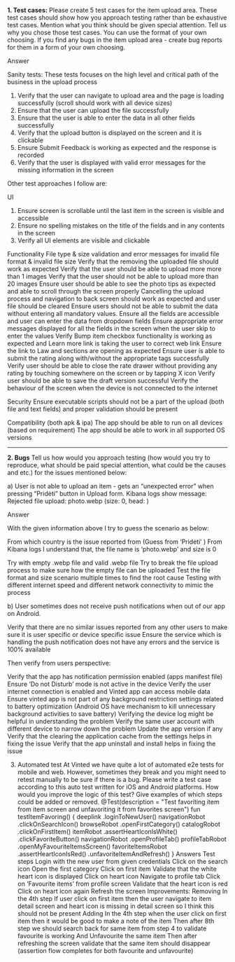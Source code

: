 **1. Test cases:**
Please create 5 test cases for the item upload area. These test cases should show how you approach testing rather than be exhaustive test cases. Mention what you think should be given special attention. Tell us why you chose those test cases. You can use the format of your own choosing. If you find any bugs in the item upload area - create bug reports for them in a form of your own choosing.

Answer 

Sanity tests: These tests focuses on the high level and critical path of the business in the upload process

1. Verify that the user can navigate to upload area and the page is loading successfully (scroll should work with all device sizes) 
2. Ensure that the user can upload the file successfully 
3. Ensure that the user is able to enter the data in all other fields successfully
4. Verify that the upload button is displayed on the screen and it is clickable
5. Ensure Submit Feedback is working as expected and the response is recorded
6. Verify that the user is displayed with valid error messages for the missing information in the screen

Other test approaches I follow are:

UI
1. Ensure screen is scrollable until the last item in the screen is visible and accessible 
2. Ensure no spelling mistakes on the title of the fields and in any contents in the screen 
3. Verify all UI elements are visible and clickable 

Functionality
File type & size validation and error messages for invalid file format & invalid file size
Verify that the removing the uploaded file should work as expected 
Verify that the user should be able to upload more more than 1 images 
Verify that the user should not be able to upload more than 20 images 
Ensure user should be able to see the photo tips as expected and able to scroll through the screen properly 
Cancelling the upload process and navigation to back screen should work as expected and user file should be cleared 
Ensure users should not be able to submit the data without entering all mandatory values.
Ensure all the fields are accessible and user can enter the data from dropdown fields 
Ensure appropriate error messages displayed for all the fields in the screen when the user skip to enter the values
Verify Bump item checkbox functionality is working as expected and Learn more link is taking the user to correct web link 
Ensure the link to Law and sections are opening as expected 
Ensure user is able to submit the rating along with/without the appropriate tags successfully  
Verify user should be able to close the rate drawer without providing any rating by touching somewhere on the screen or by tapping X icon
Verify user should be able to save the draft version successful 
Verify the behaviour of the screen when the device is not connected to the internet 

Security
Ensure executable scripts should not be a part of the upload (both file and text fields) and proper validation should be present

Compatibility (both apk & ipa)
The app should be able to run on all devices (based on requirement) 
The app should be  able to work in all supported OS versions

___________________________________________________________________________________________________________________________________________________________________________________

**2. Bugs**
Tell us how would you approach testing (how would you try to reproduce, what should be paid special attention, what could be the causes and etc.) for the issues mentioned below:

a) User is not able to upload an item - gets an “unexpected error” when pressing “Pridėti” button in Upload form. Kibana logs show message: Rejected file upload: photo.webp (size: 0, head: )


Answer 

With the given information above I try to guess the scenario as below:


From which country is the issue reported from (Guess from ‘Pridėti’ ) 
From Kibana logs I understand that, the file name is ‘photo.webp’ 
and size is 0

Try with empty .webp file and valid .webp file
Try to break the file upload process to make sure how the empty file can be uploaded 
Test the file format and size scenario multiple times to find the root cause 
Testing with different internet speed and different network connectivity to mimic the process 

b) User sometimes does not receive push notifications when out of our app on Android.

Verify that there are no similar issues reported from any other users to make sure it is user specific or device specific issue 
Ensure the service which is handling the push notification does not have any errors and the service is 100% available

Then verify from users perspective: 

Verify that the app has notification permission enabled (apps manifest file)
Ensure ‘Do not Disturb’ mode is not active in the device 
Verify the user internet connection is enabled and Vinted app can access mobile data
Ensure vinted app is not part of any background restriction settings related to battery optimization (Android OS have mechanism to kill unnecessary background activities to save battery) 
Verifying the device log might be helpful in understanding the problem
Verify the same user account with different device to narrow down the problem
Update the app version if any 
Verify that the clearing the application cache from the settings helps in fixing the issue
Verify that the app uninstall and install helps in fixing the issue 



3. Automated test
At Vinted we have quite a lot of automated e2e tests for mobile and web. However, sometimes they break and you might need to retest manually to be sure if there is a bug.
Please write a test case according to this auto test written for iOS and Android platforms.
How would you improve the logic of this test? Give examples of which steps could be added or removed.
@Test(description = "Test favoriting item from item screen and unfavoriting it from favorites screen")
fun testItemFavoring() {
   deeplink
       .loginToNewUser()
   navigationRobot
       .clickOnSearchIcon()
   browseRobot
       .openFirstCategory()
   catalogRobot
       .clickOnFirstItem()
   itemRobot
       .assertHeartIconIsWhite()
       .clickFavoriteButton()
   navigationRobot
       .openProfileTab()
   profileTabRobot
       .openMyFavouriteItemsScreen()
   favoriteItemsRobot
       .assertHeartIconIsRed()
       .unfavoriteItemAndRefresh()
}
Answers
Test steps
Login with the new user from given credentials 
Click on the search icon 
Open the first category 
Click on first item 
Validate that the white heart icon is displayed
Click on heart icon 
Navigate to profile tab 
Click on ‘Favourite items’ from profile screen 
Validate that the heart icon is red 
Click on heart icon again 
Refresh the screen 
Improvements: 
Removing
In the 4th step If user click on first item then the user navigate to item detail screen and heart icon is missing in detail screen so I think this should not be present 
Adding
In the 4th step when the user click on first item then it would be good to make a note of the item 
Then after 8th step we should search back for same item from step 4 to validate favourite is working 
And Unfavourite the same item 
Then after refreshing the screen validate that the same item should disappear 
(assertion flow completes for both favourite and unfavourite) 


